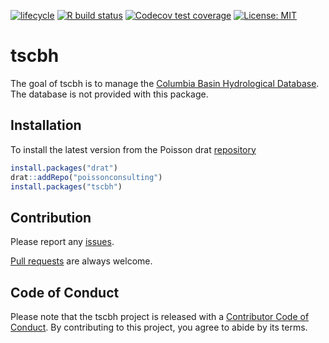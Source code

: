 
<!-- README.md is generated from README.Rmd. Please edit that file -->

<!-- badges: start -->
[![lifecycle](https://img.shields.io/badge/lifecycle-experimental-orange.svg)](https://www.tidyverse.org/lifecycle/#experimental)
[![R build
status](https://github.com/poissonconsulting/tscbh/workflows/R-CMD-check/badge.svg)](https://github.com/poissonconsulting/tscbh/actions)
[![Codecov test
coverage](https://codecov.io/gh/poissonconsulting/tscbh/branch/master/graph/badge.svg)](https://codecov.io/gh/poissonconsulting/tscbh?branch=master)
[![License:
MIT](https://img.shields.io/badge/License-MIT-green.svg)](https://opensource.org/licenses/MIT)
<!-- badges: end -->

# tscbh

The goal of tscbh is to manage the [Columbia Basin Hydrological
Database](https://www.poissonconsulting.ca/data/2018/05/15/columbia-basin-hydrological-database.html).
The database is not provided with this package.

## Installation

To install the latest version from the Poisson drat
[repository](https://github.com/poissonconsulting/drat)

``` r
install.packages("drat")
drat::addRepo("poissonconsulting")
install.packages("tscbh")
```

## Contribution

Please report any
[issues](https://github.com/poissonconsulting/tscbh/issues).

[Pull requests](https://github.com/poissonconsulting/tscbh/pulls) are
always welcome.

## Code of Conduct

Please note that the tscbh project is released with a [Contributor Code
of
Conduct](https://contributor-covenant.org/version/2/0/CODE_OF_CONDUCT.html).
By contributing to this project, you agree to abide by its terms.
